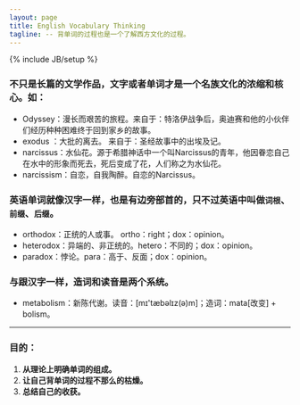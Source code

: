 ```yaml
---
layout: page
title: English Vocabulary Thinking
tagline: -- 背单词的过程也是一个了解西方文化的过程。
---
```

{% include JB/setup %}

### 不只是长篇的文学作品，**文字或者单词才是一个名族文化的浓缩和核心**。如：
- Odyssey：漫长而艰苦的旅程。来自于：特洛伊战争后，奥迪赛和他的小伙伴们经历种种困难终于回到家乡的故事。
- exodus ：大批的离去。 来自于：圣经故事中的出埃及记。
- narcissus：水仙花。源于希腊神话中一个叫Narcissus的青年，他因眷恋自己在水中的形象而死去，死后变成了花，人们称之为水仙花。
- narcissism：自恋，自我陶醉。自恋的Narcissus。

### 英语单词就像汉字一样，也是有边旁部首的，只不过英语中叫做`词根`、`前缀`、`后缀`。
- orthodox：正统的人或事。 ortho：right；dox：opinion。
- heterodox：异端的、非正统的。hetero：不同的；dox：opinion。
- paradox：悖论。para：高于、反面；dox：opinion。

### 与跟汉字一样，造词和读音是两个系统。
- metabolism：新陈代谢。读音：[mɪ'tæbəlɪz(ə)m]；造词：mata[改变] + bolism。

***

### 目的：
1. **从理论上明确单词的组成。**
2. **让自己背单词的过程不那么的枯燥。**
3. **总结自己的收获。** 
